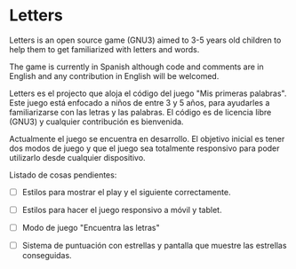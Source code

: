 # Letters

Letters is an open source game (GNU3) aimed to 3-5 years old children to help them to get familiarized with letters and words.

The game is currently in Spanish although code and comments are in English and any contribution in English will be welcomed.

Letters es el projecto que aloja el código del juego "Mis primeras palabras". Este juego está enfocado a niños de entre 3 y 5 años, para ayudarles a familiarizarse con las letras y las palabras. El código es de licencia libre (GNU3) y cualquier contribución es bienvenida. 

Actualmente el juego se encuentra en desarrollo. El objetivo inicial es tener dos modos de juego y que el juego sea totalmente responsivo para poder utilizarlo desde cualquier dispositivo.

Listado de cosas pendientes:

- [ ] Estilos para mostrar el play y el siguiente correctamente.
- [ ] Estilos para hacer el juego responsivo a móvil y tablet.
- [ ] Modo de juego "Encuentra las letras"
- [ ] Sistema de puntuación con estrellas y pantalla que muestre las estrellas conseguidas.


